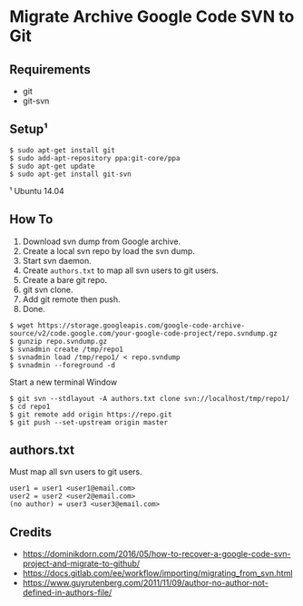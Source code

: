# Migrate Archive Google Code SVN to Git

## Requirements
- git
- git-svn

## Setup¹
~~~
$ sudo apt-get install git
$ sudo add-apt-repository ppa:git-core/ppa
$ sudo apt-get update
$ sudo apt-get install git-svn
~~~
¹ Ubuntu 14.04

## How To
1. Download svn dump from Google archive.
2. Create a local svn repo by load the svn dump.
3. Start svn daemon.
4. Create `authors.txt` to map all svn users to git users.
5. Create a bare git repo.
6. git svn clone.
7. Add git remote then push.
8. Done.

```
$ wget https://storage.googleapis.com/google-code-archive-source/v2/code.google.com/your-google-code-project/repo.svndump.gz
$ gunzip repo.svndump.gz
$ svnadmin create /tmp/repo1
$ svnadmin load /tmp/repo1/ < repo.svndump
$ svnadmin --foreground -d
```

Start a new terminal Window
```
$ git svn --stdlayout -A authors.txt clone svn://localhost/tmp/repo1/
$ cd repo1
$ git remote add origin https://repo.git
$ git push --set-upstream origin master
```

## authors.txt
Must map all svn users to git users.
```
user1 = user1 <user1@email.com>
user2 = user2 <user2@email.com>
(no author) = user3 <user3@email.com>
```

## Credits
- https://dominikdorn.com/2016/05/how-to-recover-a-google-code-svn-project-and-migrate-to-github/
- https://docs.gitlab.com/ee/workflow/importing/migrating_from_svn.html
- https://www.guyrutenberg.com/2011/11/09/author-no-author-not-defined-in-authors-file/